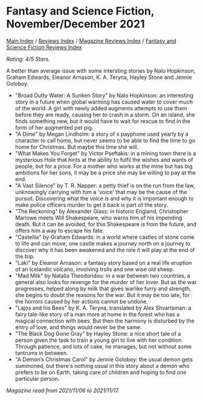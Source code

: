# Fantasy and Science Fiction, November/December 2021

[Main Index](../../../README.md) / [Reviews Index](../../README.md) / [Magazine Reviews Index](../README.md) / [Fantasy and Science Fiction Reviews Index](README.md)

*Rating: 4/5 Stars.*

A better than average issue with some intersting stories by Nalo Hopkinson, Graham Edwards, Eleanor Arnason, K. A. Teryna, Hayley Stone and Jennie Goloboy.

- "Broad Dutty Water: A Sunken Story" by Nalo Hopkinson: an interesting story in a future when global warming has caused water to cover much of the world. A girl with newly added augments attempts to use them before they are ready, causing her to crash in a storm. On an island, she finds something new, but it would have to wait for rescue to find in the form of her augmented pet pig.
- "A Dime" by Megan Lindholm: a story of s payphone used yearly by a character to call home, but never seems to be able to find the time to go home for Christmas. But maybe this time she will.
- "What Makes You Forget" by Victor Pseftakis: in a mining town there is a mysterious Hole that hints at the ability to fulfil the wishes and wants of people, but for a price. For a mother who works at the mine but has big ambitions for her sons, it may be a price she may be willing to pay at the end.
- "A Vast Silence" by T. R. Napper: a petty thief is on the run from the law, unknowingly carrying with him a 'voice' that may be the cause of the pursuit. Discovering what the voice is and why it is important enough to make police officers murder to get it back is part of the story.
- "The Reckoning" by Alexander Glass: in historic England, Christopher Marlowe meets Will Shakespeare, who warns him of his impending death. But it can be avoided, for this Shakespeare is from the future, and offers him a way to escape his fate.
- "Castellia" by Graham Edwards: in a world where castles of stone come to life and can move, one castle makes a journey north on a journey to discover why it has been awakened and the role it will play at the end of the trip.
- "Laki" by Eleanor Arnason: a fantasy story based on a real life eruption of an Icelandic volcano, involving trolls and one wise old sheep.
- "Mad Milk" by Natalia Theodoridou: in a war between two countries, a general also looks for revenge for the murder of her lover. But as the war progresses, helped along by milk that gives warlike furry and strength, she begins to doubt the reasons for the war. But it may be too late, for the horrors caused by her actions cannot be undone.
- "Lajos and his Bees" by K. A. Teryna, translated by Alex Shvartsman: a fairy tale-like story of a man more at home in the forest who has a magical connection with bees. But then the harmony is disturbed by the entry of love, and things would never be the same.
- "The Black Dog Gone Gray" by Hayley Stone: a nice short tale of a person given the task to train a young girl to live with her condition. Through patience, and lots of cake, he manages, but not without some tantrums in between.
- "A Demon’s Christmas Carol" by Jennie Goloboy: the usual demon gets summoned, but there's nothing usual in this story about a demon who prefers to be on Earth, taking care of children and hoping to find one particular person.

*Magazine read from 2021/11/06 to 2021/11/17.*
